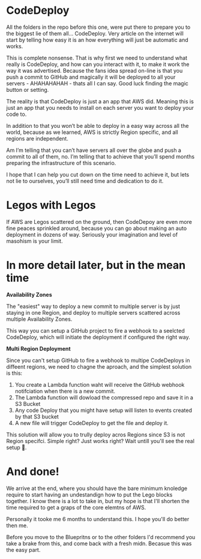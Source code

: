 # CodeDeploy

All the folders in the repo before this one, were put there to prepare you to the biggest lie of them all… CodeDeploy. Very article on the internet will start by telling how easy it is an how everything will just be automatic and works. 

This is complete nonsense. That is why first we need to understand what really is CodeDeploy, and how can you interact with it, to make it work the way it was advertised. Because the fans idea spread on-line is that you push a commit to GitHub and magically it will be deployed to all your servers - AHAHAHAHAH - thats all I can say. Good luck finding the magic button or setting.

The reality is that CodeDeploy is just a an app that AWS did. Meaning this is just an app that you needs to install on each server you want to deploy your code to.

In addition to that you won’t be able to deploy in a easy way across all the world, because as we learned, AWS is strictly Region specific, and all regions are independent.

Am I’m telling that you can’t have servers all over the globe and push a commit to all of them, no. I’m telling that to achieve that you’ll spend months preparing the infrastructure of this scenario. 

I hope that I can help you cut down on the time need to achieve it, but lets not lie to ourselves, you’ll still need time and dedication to do it.

# Legos with Legos

If AWS are Legos scattered on the ground, then CodeDepoy are even more fine peaces sprinkled around, because you can go about making an auto deployment in dozens of way. Seriously your imagination and level of masohism is your limit.

# In more detail later, but in the mean time

**Availability Zones**

The "easiest" way to deploy a new commit to multiple server is by just staying in one Region, and deploy to multiple servers scattered across multiple Availability Zones.

This way you can setup a GitHub project to fire a webhook to a seelcted CodeDeploy, which will initiate the deployment if configured the right way. 

**Multi Region Deployment**

Since you can't setup GitHub to fire a webhook to multipe CodeDeploys in diffeent regions, we need to chagne the aproach, and the simplest solution is this:

1. You create a Lambda function waht will receive the GitHub webhook notifciation when there is a new commit. 
1. The Lambda function will dowload the compressed repo and save it in a S3 Bucket
1. Any code Deploy that you might have setup will listen to events created by that S3 bucket 
1. A new file will trigger CodeDeploy to get the file and deploy it.

This solution will allow you to trully deploy acros Regions since S3 is not Region specifci. Simple right? Just works right? Wait untill you'll see the real setup 🤣.

# And done!

We arrive at the end, where you should have the bare minimum knoledge require to start having an undestandign how to put the Lego blocks together. I know there is a lot to take in, but my hope is that I'll shorten the time required to get a graps of the core elemtns of AWS. 

Personally it tooke me 6 months to understand this. I hope you'll do better then me. 

Before you move to the Bluepritns or to the other folders I'd recommend you take a brake from this, and come back with a fresh midn. Becasue this was the easy part. 
